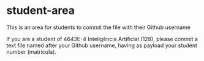 # student-area
This is an area for students to commit the file with their Github username

If you are a student of 4643E-4 Inteligência Artificial (128), please commit a text file named after your Github username, having as payload your student number (matrícula).
